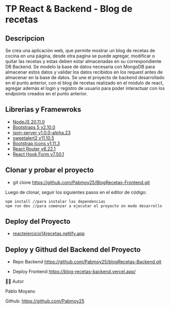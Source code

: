 # TP React & Backend - Blog de recetas

## Descripcion

Se crea una aplicación web, que permite mostrar un blog de recetas de cocina en una
página, desde otra pagina se puede agregar, modificar o quitar las recetas y
estas deben estar almacenadas en su correspondiente DB Backend.
Se modelo la base de datos necesaria con MongoDB para almacenar estos datos y
validar los datos recibidos en los request antes de almacenar en la base de datos.
Se une el proyecto de backend desarrollado en el punto anterior, con el blog de
recetas realizado en el módulo de react, agregar además el login y registro de
usuario para poder interactuar con los endpoints creados en el punto anterior.


## Librerias y Framewroks

- [NodeJS 20.11.0](https://nodejs.org/en)
- [Bootstraps 5 v2.10.0](https://react-bootstrap.netlify.app) 
- [json-server v1.0.0-alpha.23](https://github.com/typicode/json-server) 
- [sweetalert2 v11.10.5](https://sweetalert2.github.io/#download) 
- [Bootstrap Icons v1.11.3](https://icons.getbootstrap.com) 
- [React Router v6.22.1](https://reactrouter.com) 
- [React Hook Form v7.50.1](https://react-hook-form.com) 


## Clonar y probar el proyecto

- git clone https://github.com/Pabmoy25/BlogRecetas-Frontend.git

Luego de clonar, seguir los siguientes pasos en el editor de código:

```
npm install //para instalar las dependencias
npm run dev //para comenzar a ejecutar el proyecto en modo desarrollo
```

## Deploy del Proyecto

- [reactejercicio14recetas.netlify.app](https://blogrecetasfrontend.netlify.app/)


## Deploy y Githud del Backend del Proyecto

- Repo Backend https://github.com/Pabmoy25/blogRecetas-Backend.git

- Deploy Frontend https://blog-recetas-backend.vercel.app/


👨‍💻 Autor

Pablo Moyano

Github: https://github.com/Pabmoy25

